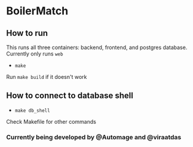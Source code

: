 # BoilerMatch

## How to run 
This runs all three containers: backend, frontend, and postgres database. Currently only runs `web`
- `make` 

Run `make build` if it doesn't work

## How to connect to database shell
- `make db_shell` 


Check Makefile for other commands

### Currently being developed by @Automage and @viraatdas
